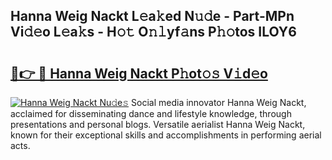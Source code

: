 ## Hanna Weig Nackt L𝚎a𝚔ed N𝚞𝚍e - Part-MPn Vi𝚍𝚎o L𝚎a𝚔s - H𝚘𝚝 O𝚗𝚕yf𝚊ns P𝚑𝚘tos ILOY6

# <h2><a href="http://kf30ud.oniu.top/?m=Hanna+Weig+Nackt">🔗👉 🔴 Hanna Weig Nackt P𝚑ot𝚘𝚜 V𝚒d𝚎o</a></h2>

[![Hanna Weig Nackt Nu𝚍e𝚜](https://i.imgur.com/0qMVB7G.gif)](http://kf30ud.oniu.top/?m=Hanna+Weig+Nackt)
Social media innovator Hanna Weig Nackt, acclaimed for disseminating dance and lifestyle knowledge, through presentations and personal blogs. Versatile aerialist Hanna Weig Nackt, known for their exceptional skills and accomplishments in performing aerial acts.  
